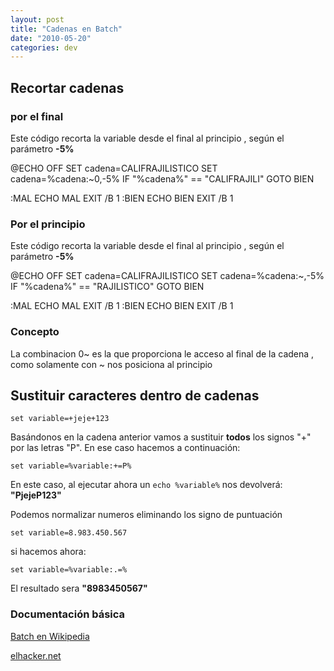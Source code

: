 ```yaml
---
layout: post
title: "Cadenas en Batch"
date: "2010-05-20"
categories: dev
---
```


## Recortar cadenas

### por el final

Este código recorta la variable desde el final al principio , según el parámetro **\-5%**

@ECHO OFF
SET cadena=CALIFRAJILISTICO
SET cadena=%cadena:~0,-5%
IF "%cadena%" == "CALIFRAJILI" GOTO BIEN

:MAL
     ECHO MAL
     EXIT /B 1
:BIEN
     ECHO BIEN
     EXIT /B 1

### Por el principio

Este código recorta la variable desde el final al principio , según el parámetro **-5%**

@ECHO OFF
SET cadena=CALIFRAJILISTICO
SET cadena=%cadena:~,-5%
IF "%cadena%" == "RAJILISTICO" GOTO BIEN

:MAL
     ECHO MAL
     EXIT /B 1
:BIEN
     ECHO BIEN
     EXIT /B 1

### Concepto

La combinacion 0~ es la que proporciona le acceso al final de la cadena , como solamente con ~ nos posiciona al principio

## Sustituir caracteres dentro de cadenas

    set variable=+jeje+123

Basándonos en la cadena anterior vamos a sustituir **todos** los signos "+" por las letras "P". En ese caso hacemos a continuación:

    set variable=%variable:+=P%

En este caso, al ejecutar ahora un `echo %variable%` nos devolverá: **"PjejeP123"**

Podemos normalizar numeros eliminando los signo de puntuación

    set variable=8.983.450.567

si hacemos ahora:

    set variable=%variable:.=%

El resultado sera **"8983450567"**

### Documentación básica

[Batch en Wikipedia](https://es.wikipedia.org/wiki/Batch)

[elhacker.net](https://foro.elhacker.net/scripting/programacion_batch_avanzada_nuevo-t132924.0.html)
